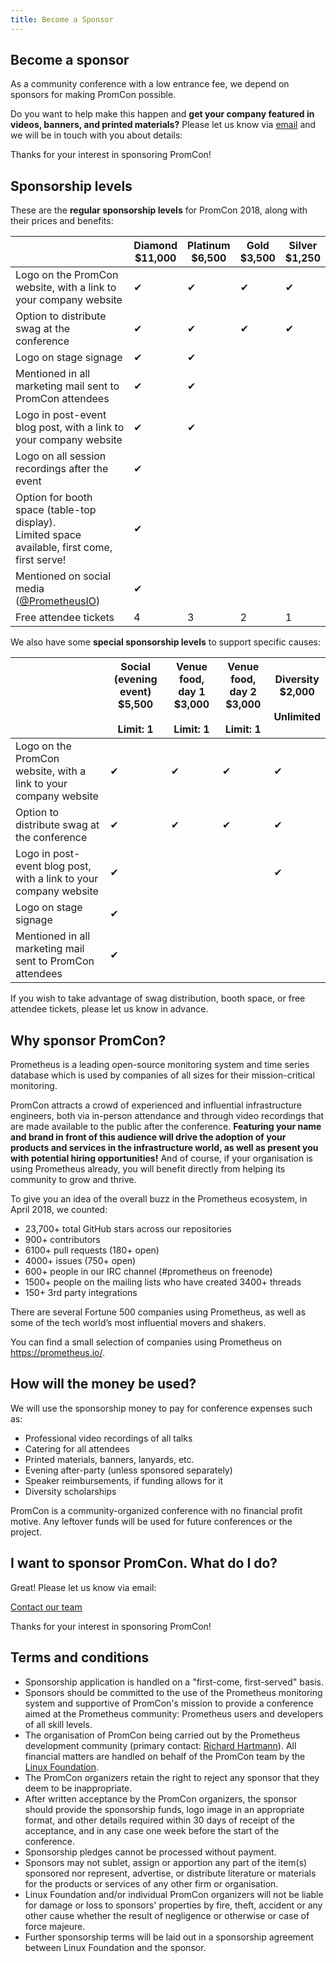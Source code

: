```yaml
---
title: Become a Sponsor
---
```


## Become a sponsor

As a community conference with a low entrance fee, we depend on sponsors for
making PromCon possible.

Do you want to help make this happen and **get your company featured in videos,
banners, and printed materials?** Please let us know via [email](mailto:promcon-organizers@googlegroups.com)
and we will be in touch with you about details:

Thanks for your interest in sponsoring PromCon!

## Sponsorship levels

These are the **regular sponsorship levels** for PromCon 2018, along with their
prices and benefits:

<table class="table sponsorships-table">
  <thead>
    <tr>
      <th></th>
      <th class="diamond">
        Diamond<br>
        $11,000
      </th>
      <th class="platinum">
        Platinum<br>
        $6,500
      </th>
      <th class="gold">
        Gold<br>
        $3,500
      </th>
      <th class="silver">
        Silver<br>
        $1,250
      </th>
    </tr>
  </thead>
  <tbody>
    <tr>
      <td>
        Logo on the PromCon website, with a link to your company website
      </td>
      <td class="benefit diamond">✔</td>
      <td class="benefit platinum">✔</td>
      <td class="benefit gold">✔</td>
      <td class="benefit silver">✔</td>
    </tr>
    <tr>
      <td>
        Option to distribute swag at the conference
      </td>
      <td class="benefit diamond">✔</td>
      <td class="benefit platinum">✔</td>
      <td class="benefit gold">✔</td>
      <td class="benefit silver">✔</td>
    </tr>
    <tr>
      <td>
        Logo on stage signage
      </td>
      <td class="benefit diamond">✔</td>
      <td class="benefit platinum">✔</td>
      <td class="benefit gold"></td>
      <td class="benefit silver"></td>
    </tr>
    <tr>
      <td>
        Mentioned in all marketing mail sent to PromCon attendees
      </td>
      <td class="benefit diamond">✔</td>
      <td class="benefit platinum">✔</td>
      <td class="benefit gold"></td>
      <td class="benefit silver"></td>
    </tr>
    <tr>
      <td>
        Logo in post-event blog post, with a link to your company website
      </td>
      <td class="benefit diamond">✔</td>
      <td class="benefit platinum">✔</td>
      <td class="benefit gold"></td>
      <td class="benefit silver"></td>
    </tr>
    <tr>
      <td>
        Logo on all session recordings after the event
      </td>
      <td class="benefit diamond">✔</td>
      <td class="benefit platinum"></td>
      <td class="benefit gold"></td>
      <td class="benefit silver"></td>
    </tr>
    <tr>
      <td>
        Option for booth space (table-top display).<br>
        Limited space available, first come, first serve!
      </td>
      <td class="benefit diamond">✔</td>
      <td class="benefit platinum"></td>
      <td class="benefit gold"></td>
      <td class="benefit silver"></td>
    </tr>
    <tr>
      <td>
        Mentioned on social media (<a href="https://twitter.com/PrometheusIO">@PrometheusIO</a>)
      </td>
      <td class="benefit diamond">✔</td>
      <td class="benefit platinum"></td>
      <td class="benefit gold"></td>
      <td class="benefit silver"></td>
    </tr>
    <tr>
      <td>
        Free attendee tickets
      </td>
      <td class="benefit diamond">4</td>
      <td class="benefit platinum">3</td>
      <td class="benefit gold">2</td>
      <td class="benefit silver">1</td>
    </tr>
  </tbody>
</table>

We also have some **special sponsorship levels** to support specific causes:

<table class="table sponsorships-table">
  <thead>
    <tr>
      <th></th>
      <th class="platinum">
        Social (evening event)<br>
        $5,500<br><br>
        Limit: 1
      </th>
      <th class="gold">
        Venue food, day 1<br>
        $3,000<br><br>
        Limit: 1
      </th>
      <th class="gold">
        Venue food, day 2<br>
        $3,000<br><br>
        Limit: 1
      </th>
      <th class="gold">
        Diversity<br>
        $2,000<br><br>
        Unlimited
      </th>
    </tr>
  </thead>
  <tbody>
    <tr>
      <td>
        Logo on the PromCon website, with a link to your company website
      </td>
      <td class="benefit platinum">✔</td>
      <td class="benefit gold">✔</td>
      <td class="benefit gold">✔</td>
      <td class="benefit gold">✔</td>
    </tr>
    <tr>
      <td>
        Option to distribute swag at the conference
      </td>
      <td class="benefit platinum">✔</td>
      <td class="benefit gold">✔</td>
      <td class="benefit gold">✔</td>
      <td class="benefit gold">✔</td>
    </tr>
    <tr>
      <td>
        Logo in post-event blog post, with a link to your company website
      </td>
      <td class="benefit platinum">✔</td>
      <td class="benefit gold"></td>
      <td class="benefit gold"></td>
      <td class="benefit gold">✔</td>
    </tr>
    <tr>
      <td>
        Logo on stage signage
      </td>
      <td class="benefit platinum">✔</td>
      <td class="benefit gold"></td>
      <td class="benefit gold"></td>
      <td class="benefit gold"></td>
    </tr>
    <tr>
      <td>
        Mentioned in all marketing mail sent to PromCon attendees
      </td>
      <td class="benefit platinum">✔</td>
      <td class="benefit gold"></td>
      <td class="benefit gold"></td>
      <td class="benefit gold"></td>
    </tr>
  </tbody>
</table>

If you wish to take advantage of swag distribution, booth space, or free
attendee tickets, please let us know in advance.

<!-- You can also find this information in our <a href="/assets/PromCon_2018_Sponsorship_Prospectus.pdf">prospectus</a>. -->

## Why sponsor PromCon?

Prometheus is a leading open-source monitoring system and time series database
which is used by companies of all sizes for their mission-critical monitoring.

PromCon attracts a crowd of experienced and influential
infrastructure engineers, both via in-person attendance and through video
recordings that are made available to the public after the conference.
**Featuring your name and brand in front of this audience will drive the
adoption of your products and services in the infrastructure world, as well as
present you with potential hiring opportunities!** And of course, if your
organisation is using Prometheus already, you will benefit directly from helping
its community to grow and thrive.

To give you an idea of the overall buzz in the Prometheus ecosystem, in April
2018, we counted:

* 23,700+ total GitHub stars across our repositories
* 900+ contributors
* 6100+ pull requests (180+ open)
* 4000+ issues (750+ open)
* 600+ people in our IRC channel (#prometheus on freenode)
* 1500+ people on the mailing lists who have created 3400+ threads
* 150+ 3rd party integrations

There are several Fortune 500 companies using Prometheus, as well as some of the
tech world’s most influential movers and shakers.

You can find a small selection of companies using Prometheus on
https://prometheus.io/.

## How will the money be used?

We will use the sponsorship money to pay for conference expenses such as:

* Professional video recordings of all talks
* Catering for all attendees
* Printed materials, banners, lanyards, etc.
* Evening after-party (unless sponsored separately)
* Speaker reimbursements, if funding allows for it
* Diversity scholarships

PromCon is a community-organized conference with no financial profit motive. Any
leftover funds will be used for future conferences or the project.

## I want to sponsor PromCon. What do I do?

Great! Please let us know via email:

[Contact our team](mailto:promcon-organizers@googlegroups.com)

Thanks for your interest in sponsoring PromCon!

## Terms and conditions

* Sponsorship application is handled on a "first-come, first-served" basis.
* Sponsors should be committed to the use of the Prometheus monitoring system
  and supportive of PromCon's mission to provide a conference aimed at the
  Prometheus community: Prometheus users and developers of all skill levels.
* The organisation of PromCon being carried out by the Prometheus
  development community (primary contact: [Richard Hartmann](mailto:richih+promcon@richih.org)).
  All financial matters are handled on behalf of the PromCon team by the
  [Linux Foundation](https://www.linuxfoundation.org/).
* The PromCon organizers retain the right to reject any sponsor that they
  deem to be inappropriate.
* After written acceptance by the PromCon organizers, the sponsor should
  provide the sponsorship funds, logo image in an appropriate format, and other
  details required within 30 days of receipt of the acceptance, and in any
  case one week before the start of the conference.
* Sponsorship pledges cannot be processed without payment.
* Sponsors may not sublet, assign or apportion any part of the item(s)
  sponsored nor represent, advertise, or distribute literature or materials for
  the products or services of any other firm or organisation.
* Linux Foundation and/or individual PromCon organizers will not be
  liable for damage or loss to sponsors' properties by fire, theft, accident or
  any other cause whether the result of negligence or otherwise or case of
  force majeure.
* Further sponsorship terms will be laid out in a sponsorship agreement
  between Linux Foundation and the sponsor.

